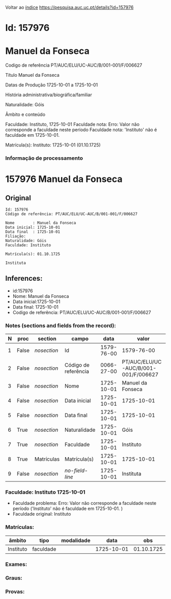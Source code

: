 
Voltar ao [índice](00%20Lista.md)
https://pesquisa.auc.uc.pt/details?id=157976

# Id: 157976
# Manuel da Fonseca

Codigo de referência
PT/AUC/ELU/UC-AUC/B/001-001/F/006627

Título
Manuel da Fonseca

Datas de Produção
1725-10-01 a 1725-10-01

História administrativa/biográfica/familiar

Naturalidade: Góis


Âmbito e conteúdo

Faculdade: Instituto, 1725-10-01 
Faculdade nota: Erro: Valor não corresponde a faculdade neste período
Faculdade nota: 'Instituto' não é faculdade em 1725-10-01.  

Matrícula(s):
Instituto: 1725-10-01 (01.10.1725)


### Informação de processamento
# 157976 Manuel da Fonseca

## Original
```
Id: 157976
Código de referência: PT/AUC/ELU/UC-AUC/B/001-001/F/006627

Nome        : Manuel da Fonseca
Data inicial: 1725-10-01
Data final  : 1725-10-01
Filiação: 
Naturalidade: Góis
Faculdade: Instituto

Matrícula(s): 01.10.1725

Instituta 

```
## Inferences:
* id:157976
* Nome: Manuel da Fonseca
* Data inicial:1725-10-01
* Data final: 1725-10-01
* Codigo de referência: PT/AUC/ELU/UC-AUC/B/001-001/F/006627

### Notes (sections and fields from the record):
|N  |proc   |section      |campo                 |data        |valor                                 |obs         |
|---|-------|-------------|----------------------|------------|--------------------------------------|------------|
|1  |False  |*nosection*  |Id                    |1579-76-00  |1579-76-00                            |157976      |
|2  |False  |*nosection*  |Código de referência  |0066-27-00  |PT/AUC/ELU/UC-AUC/B/001-001/F/006627  |            |
|3  |False  |*nosection*  |Nome                  |1725-10-01  |Manuel da Fonseca                     |            |
|4  |False  |*nosection*  |Data inicial          |1725-10-01  |1725-10-01                            |1725-10-01  |
|5  |False  |*nosection*  |Data final            |1725-10-01  |1725-10-01                            |1725-10-01  |
|6  |True   |*nosection*  |Naturalidade          |1725-10-01  |Góis                                  |            |
|7  |True   |*nosection*  |Faculdade             |1725-10-01  |Instituto                             |            |
|8  |True   |Matrículas   |Matrícula(s)          |1725-10-01  |1725-10-01                            |01.10.1725  |
|9  |False  |*nosection*  |*no-field-line*       |1725-10-01  |Instituta                             |            |
### Faculdade: Instituto 1725-10-01 
* Faculdade problema: Erro: Valor não corresponde a faculdade neste período ('Instituto' não é faculdade em 1725-10-01.  )
* Faculdade original: Instituto

### Matrículas:
|âmbito     |tipo       |modalidade|data        |obs         |
|-----------|-----------|----------|------------|------------|
|Instituto  |faculdade  |          |1725-10-01  |01.10.1725  |

### Exames:

### Graus:

### Provas:


